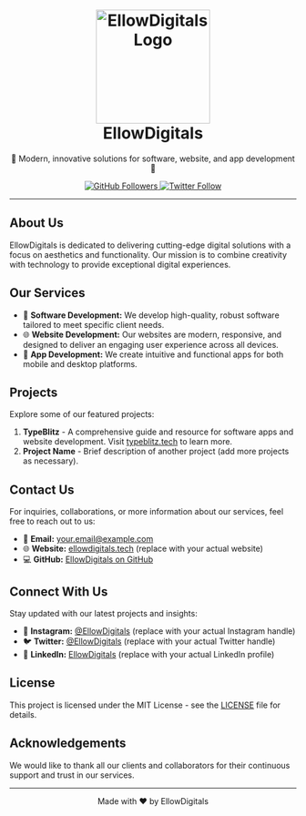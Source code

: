 <h1 align="center">
  <img src="https://github.com/EllowDigitals/.github/assets/171315427/3422ccb4-b951-4c9b-897c-0101cb37cb21" alt="EllowDigitals Logo" width="200">
  <br> EllowDigitals
</h1>

<p align="center">
  🚀 Modern, innovative solutions for software, website, and app development 🚀
</p>

<p align="center">
  <a href="https://github.com/sarwan6174" target="_blank">
    <img src="https://img.shields.io/github/followers/sarwan6174?label=Follow&style=social" alt="GitHub Followers">
  </a>
  <a href="https://twitter.com/your_twitter" target="_blank">
    <img src="https://img.shields.io/twitter/follow/your_twitter?label=Follow&style=social" alt="Twitter Follow">
  </a>
</p>

---

## About Us

EllowDigitals is dedicated to delivering cutting-edge digital solutions with a focus on aesthetics and functionality. Our mission is to combine creativity with technology to provide exceptional digital experiences.

## Our Services

- 🎨 **Software Development:** We develop high-quality, robust software tailored to meet specific client needs.
- 🌐 **Website Development:** Our websites are modern, responsive, and designed to deliver an engaging user experience across all devices.
- 📱 **App Development:** We create intuitive and functional apps for both mobile and desktop platforms.

## Projects

Explore some of our featured projects:

1. **TypeBlitz** - A comprehensive guide and resource for software apps and website development. Visit [typeblitz.tech](https://typeblitz.tech) to learn more.
2. **Project Name** - Brief description of another project (add more projects as necessary).

## Contact Us

For inquiries, collaborations, or more information about our services, feel free to reach out to us:

- 📧 **Email:** your.email@example.com
- 🌐 **Website:** [ellowdigitals.tech](https://ellowdigitals.tech) (replace with your actual website)
- 💻 **GitHub:** [EllowDigitals on GitHub](https://github.com/sarwan6174)

## Connect With Us

Stay updated with our latest projects and insights:

- 📸 **Instagram:** [@EllowDigitals](https://instagram.com/your_instagram) (replace with your actual Instagram handle)
- 🐦 **Twitter:** [@EllowDigitals](https://twitter.com/your_twitter) (replace with your actual Twitter handle)
- 💼 **LinkedIn:** [EllowDigitals](https://linkedin.com/company/your_linkedin) (replace with your actual LinkedIn profile)

## License

This project is licensed under the MIT License - see the [LICENSE](LICENSE) file for details.

## Acknowledgements

We would like to thank all our clients and collaborators for their continuous support and trust in our services.

---

<p align="center">
  Made with ❤️ by EllowDigitals
</p>
